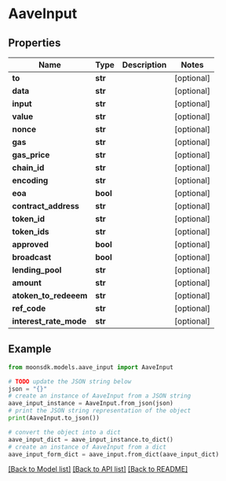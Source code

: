 # AaveInput


## Properties

Name | Type | Description | Notes
------------ | ------------- | ------------- | -------------
**to** | **str** |  | [optional] 
**data** | **str** |  | [optional] 
**input** | **str** |  | [optional] 
**value** | **str** |  | [optional] 
**nonce** | **str** |  | [optional] 
**gas** | **str** |  | [optional] 
**gas_price** | **str** |  | [optional] 
**chain_id** | **str** |  | [optional] 
**encoding** | **str** |  | [optional] 
**eoa** | **bool** |  | [optional] 
**contract_address** | **str** |  | [optional] 
**token_id** | **str** |  | [optional] 
**token_ids** | **str** |  | [optional] 
**approved** | **bool** |  | [optional] 
**broadcast** | **bool** |  | [optional] 
**lending_pool** | **str** |  | [optional] 
**amount** | **str** |  | [optional] 
**atoken_to_redeeem** | **str** |  | [optional] 
**ref_code** | **str** |  | [optional] 
**interest_rate_mode** | **str** |  | [optional] 

## Example

```python
from moonsdk.models.aave_input import AaveInput

# TODO update the JSON string below
json = "{}"
# create an instance of AaveInput from a JSON string
aave_input_instance = AaveInput.from_json(json)
# print the JSON string representation of the object
print(AaveInput.to_json())

# convert the object into a dict
aave_input_dict = aave_input_instance.to_dict()
# create an instance of AaveInput from a dict
aave_input_form_dict = aave_input.from_dict(aave_input_dict)
```
[[Back to Model list]](../README.md#documentation-for-models) [[Back to API list]](../README.md#documentation-for-api-endpoints) [[Back to README]](../README.md)


